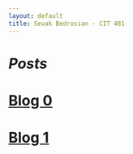 ```yaml
---
layout: default
title: Sevak Bedrosian - CIT 481
---
```


<h1><i> Posts </i></h1>

# [Blog 0](https://sevak84.github.io/sb.github.io/posts/2021/02/19/blog0.html)
# [Blog 1](https://sevak84.github.io/sb.github.io/posts/2021/02/26/blog1.html)

